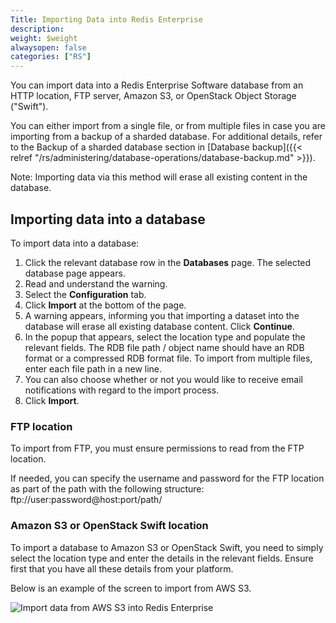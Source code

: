 ```yaml
---
Title: Importing Data into Redis Enterprise
description: 
weight: $weight
alwaysopen: false
categories: ["RS"]
---
```

You can import data into a Redis Enterprise Software database from an
HTTP location, FTP server, Amazon S3, or OpenStack Object Storage
("Swift").

You can either import from a single file, or from multiple files in case
you are importing from a backup of a sharded database. For additional
details, refer to the Backup of a sharded database section in [Database
backup]({{< relref "/rs/administering/database-operations/database-backup.md" >}}).

Note: Importing data via this method will erase all existing content in
the database.

## Importing data into a database

To import data into a database:

1. Click the relevant database row in the **Databases** page. The
    selected database page appears.
1. Read and understand the warning.
1. Select the **Configuration** tab.
1. Click **Import** at the bottom of the page.
1. A warning appears, informing you that importing a dataset into the
    database will erase all existing database content. Click
    **Continue**.
1. In the popup that appears, select the location type and populate the
    relevant fields. The RDB file path / object name should have an RDB
    format or a compressed RDB format file. To import from multiple
    files, enter each file path in a new line.
1. You can also choose whether or not you would like to receive email
    notifications with regard to the import process.
1. Click **Import**.

### FTP location

To import from FTP, you must ensure permissions to read from the FTP
location.

If needed, you can specify the username and password for the FTP
location as part of the path with the following structure:
ftp://user:password\@host:port/path/

### Amazon S3 or OpenStack Swift location

To import a database to Amazon S3 or OpenStack Swift, you need to simply
select the location type and enter the details in the relevant fields.
Ensure first that you have all these details from your platform.

Below is an example of the screen to import from AWS S3.

![Import data from AWS S3 into Redis
Enterprise](/images/rs/import_amazon_s3.png?width=700&height=648)
